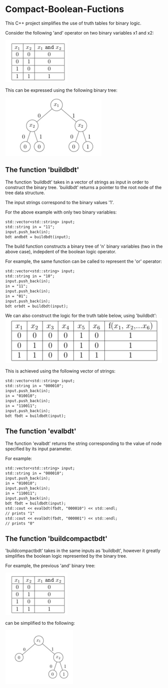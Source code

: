 # Compact-Boolean-Fuctions

This C++ project simplifies the use of truth tables for binary logic.

Consider the following 'and' operator on two binary variables x1 and x2:

![image](https://github.com/ppaul101/Compact-Boolean-Fuctions/blob/master/Compact-Boolean-Fuctions/Images%20for%20readme/Truth%20table.jpg)

This can be expressed using the following binary tree:

![image](https://github.com/ppaul101/Compact-Boolean-Fuctions/blob/master/Compact-Boolean-Fuctions/Images%20for%20readme/Binary%20tree.jpg)

## The function 'buildbdt'
The function 'buildbdt' takes in a vector of strings as input in order to construct the binary tree. 'buildbdt' returns a pointer to the root node of the tree data structure. 

The input strings correspond to the binary values '1'. 

For the above example with only two binary variables:

```
std::vector<std::string> input;
std::string in = "11";
input.push_back(in);
bdt andbdt = buildbdt(input);
```

The build function constructs a binary tree of 'n' binary variables (two in the above case), indepdent of the boolean logic operator. 

For example, the same function can be called to represent the 'or' operator:

```
std::vector<std::string> input;
std::string in = "10";
input.push_back(in);
in = "11";
input.push_back(in);
in = "01";
input.push_back(in);
bdt orbdt = buildbdt(input);
```

We can also construct the logic for the truth table below, using 'buildbdt':
![image](https://github.com/ppaul101/Compact-Boolean-Fuctions/blob/master/Compact-Boolean-Fuctions/Images%20for%20readme/larger%20truth%20table.jpg)

This is achieved using the following vector of strings:
```
std::vector<std::string> input;
std::string in = "000010";
input.push_back(in);
in = "010010";
input.push_back(in);
in = "110011";
input.push_back(in);
bdt fbdt = buildbdt(input);
```

## The function 'evalbdt'
The function 'evalbdt' returns the string corresponding to the value of node specified by its input parameter. 

For example:
```
std::vector<std::string> input;
std::string in = "000010";
input.push_back(in);
in = "010010";
input.push_back(in);
in = "110011";
input.push_back(in);
bdt fbdt = buildbdt(input);
std::cout << evalbdt(fbdt, "000010") << std::endl;
// prints "1"
std::cout << evalbdt(fbdt, "000001") << std::endl;
// prints "0"
```

## The function 'buildcompactbdt'
'buildcompactbdt' takes in the same inputs as 'buildbdt', however it greatly simplifies the boolean logic represented by the binary tree. 

For example, the previous 'and' binary tree:

![image](https://github.com/ppaul101/Compact-Boolean-Fuctions/blob/master/Compact-Boolean-Fuctions/Images%20for%20readme/Truth%20table.jpg)


can be simplified to the following:

![image](https://github.com/ppaul101/Compact-Boolean-Fuctions/blob/master/Compact-Boolean-Fuctions/Images%20for%20readme/Simplified%20and.jpg)
